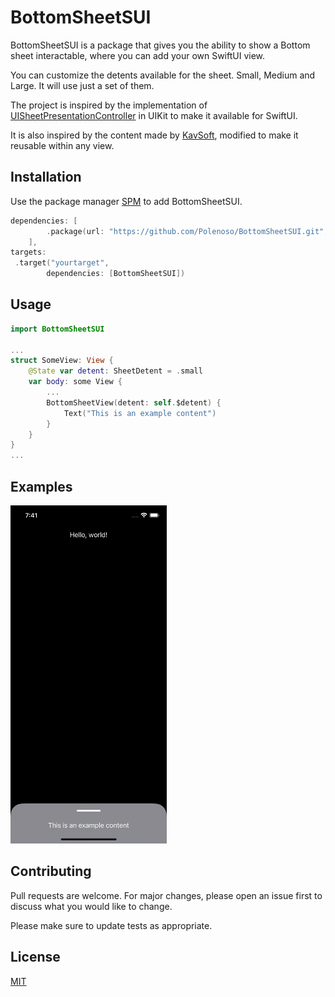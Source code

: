 # BottomSheetSUI

BottomSheetSUI is a package that gives you the ability to show a Bottom sheet interactable, where you can add your own SwiftUI view. 

You can customize the detents available for the sheet. Small, Medium and Large. It will use just a set of them.

The project is inspired by the implementation of [UISheetPresentationController](https://developer.apple.com/documentation/uikit/uisheetpresentationcontroller) in UIKit to make it available for SwiftUI.

It is also inspired by the content made by [KavSoft](https://www.youtube.com/watch?v=CyMtjSspJZA), modified to make it reusable within any view.

## Installation

Use the package manager [SPM](https://swift.org/package-manager/) to add BottomSheetSUI.

```Swift
dependencies: [
        .package(url: "https://github.com/Polenoso/BottomSheetSUI.git", from: "1.0.1"),
    ],
targets:
 .target("yourtarget",
        dependencies: [BottomSheetSUI])
```

## Usage

```Swift
import BottomSheetSUI

...
struct SomeView: View {
    @State var detent: SheetDetent = .small
    var body: some View {
        ...
        BottomSheetView(detent: self.$detent) {
            Text("This is an example content")
        }
    } 
}
...
```

## Examples
<img src="Images/SimpleExample.gif" width="250" height="541"/>


## Contributing
Pull requests are welcome. For major changes, please open an issue first to discuss what you would like to change.

Please make sure to update tests as appropriate.

## License
[MIT](https://choosealicense.com/licenses/mit/)
